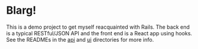 # Blarg!

This is a demo project to get myself reacquainted with Rails. The back
end is a typical RESTful/JSON API and the front end is a React app using
hooks. See the READMEs in the [api](api) and [ui](ui) directories for
more info.